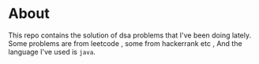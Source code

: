 # About

This repo contains the solution of dsa problems that I've been doing lately. Some problems are from leetcode , some from
hackerrank etc , And the language I've used is `java`.
